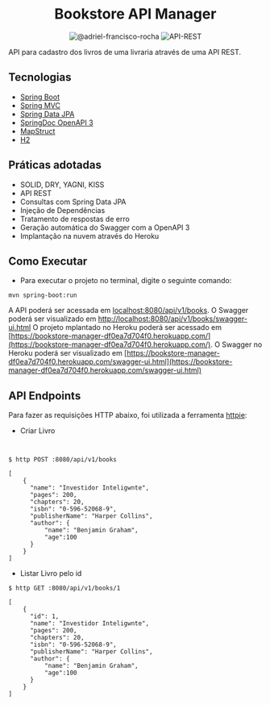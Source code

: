 <h1 align="center">
  Bookstore API Manager
</h1>

<p align="center">
<img src="https://img.shields.io/static/v1?label=LinkedIn&message=@adriel-francisco-rocha&color=8257E5&labelColor=000000" alt="@adriel-francisco-rocha" />
<img src="https://img.shields.io/static/v1?label=Tipo&message=API-REST&color=8257E5&labelColor=000000" alt="API-REST" />
</p>

API para cadastro dos livros de uma livraria através de uma API REST.

## Tecnologias

- [Spring Boot](https://spring.io/projects/spring-boot)
- [Spring MVC](https://docs.spring.io/spring-framework/reference/web/webmvc.html)
- [Spring Data JPA](https://spring.io/projects/spring-data-jpa)
- [SpringDoc OpenAPI 3](https://springdoc.org/v2/#spring-webflux-support)
- [MapStruct](https://mapstruct.org/)
- [H2](https://www.h2database.com/html/main.html)

## Práticas adotadas

- SOLID, DRY, YAGNI, KISS
- API REST
- Consultas com Spring Data JPA
- Injeção de Dependências
- Tratamento de respostas de erro
- Geração automática do Swagger com a OpenAPI 3
- Implantação na nuvem através do Heroku

## Como Executar

- Para executar o projeto no terminal, digite o seguinte comando:
```
mvn spring-boot:run
```

A API poderá ser acessada em [localhost:8080/api/v1/books](http://localhost:8080/api/v1/books).
O Swagger poderá ser visualizado em [http://localhost:8080/api/v1/books/swagger-ui.html](http://localhost:8080/api/v1/books/swagger-ui.html)
O projeto mplantado no Heroku poderá ser acessado em [https://bookstore-manager-df0ea7d704f0.herokuapp.com/](https://bookstore-manager-df0ea7d704f0.herokuapp.com/).
O Swagger no Heroku poderá ser visualizado em [https://bookstore-manager-df0ea7d704f0.herokuapp.com/swagger-ui.html](https://bookstore-manager-df0ea7d704f0.herokuapp.com/swagger-ui.html)

## API Endpoints

Para fazer as requisições HTTP abaixo, foi utilizada a ferramenta [httpie](https://httpie.io):

- Criar Livro
```


$ http POST :8080/api/v1/books

[
    {
      "name": "Investidor Inteligwnte",
      "pages": 200,
      "chapters": 20,
      "isbn": "0-596-52068-9",
      "publisherName": "Harper Collins",
      "author": {
          "name": "Benjamin Graham",
          "age":100
      }
    }
]
```

- Listar Livro pelo id
```
$ http GET :8080/api/v1/books/1

[
    {
      "id": 1,
      "name": "Investidor Inteligwnte",
      "pages": 200,
      "chapters": 20,
      "isbn": "0-596-52068-9",
      "publisherName": "Harper Collins",
      "author": {
          "name": "Benjamin Graham",
          "age":100
      }
    }
]
```